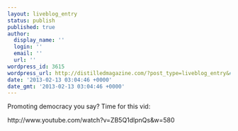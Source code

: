```yaml
---
layout: liveblog_entry
status: publish
published: true
author:
  display_name: ''
  login: ''
  email: ''
  url: ''
wordpress_id: 3615
wordpress_url: http://distilledmagazine.com/?post_type=liveblog_entry&#038;p=3615
date: '2013-02-13 03:04:46 +0000'
date_gmt: '2013-02-13 03:04:46 +0000'
---
```

<p>Promoting democracy you say? Time for this vid:</p>
<p>http://www.youtube.com/watch?v=ZB5Q1dlpnQs&amp;w=580</p>
